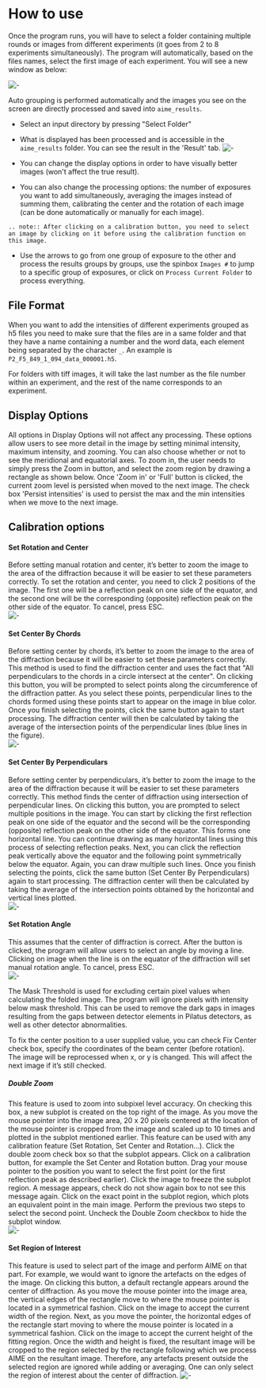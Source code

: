 # How to use

Once the program runs, you will have to select a folder containing multiple rounds or images from different experiments (it goes from 2 to 8 experiments simultaneously). The program will automatically, based on the files names, select the first image of each experiment. You will see a new window as below:

![-](../../images/AIME/aime_images.png)

Auto grouping is performed automatically and the images you see on the screen are directly processed and saved into `aime_results`.

* Select an input directory by pressing "Select Folder"

* What is displayed has been processed and is accessible in the `aime_results` folder. You can see the result in the 'Result' tab.
![-](../../images/AIME/aime_result.png)

* You can change the display options in order to have visually better images (won't affect the true result).

* You can also change the processing options: the number of exposures you want to add simultaneously, averaging the images instead of summing them, calibrating the center and the rotation of each image (can be done automatically or manually for each image).

```eval_rst
.. note:: After clicking on a calibration button, you need to select an image by clicking on it before using the calibration function on this image.
```

* Use the arrows to go from one group of exposure to the other and process the results groups by groups, use the spinbox `Images #` to jump to a specific group of exposures, or click on `Process Current Folder` to process everything.

## File Format

When you want to add the intensities of different experiments grouped as h5 files you need to make sure that the files are in a same folder and that they have a name containing a number and the word data, each element being separated by the character `_`. An example is `P2_F5_849_1_094_data_000001.h5`.

For folders with tiff images, it will take the last number as the file number within an experiment, and the rest of the name corresponds to an experiment.

## Display Options

All options in Display Options will not affect any processing. These options allow users to see more detail in the image by setting minimal intensity, maximum intensity, and zooming. You can also choose whether or not to see the meridional and equatorial axes. To zoom in, the user needs to simply press the Zoom in button, and select the zoom region by drawing a rectangle as shown below. Once 'Zoom in' or 'Full' button is clicked, the current zoom level is persisted when moved to the next image. The check box 'Persist intensities' is used to persist the max and the min intensities when we move to the next image.

## Calibration options

#### Set Rotation and Center
Before setting manual rotation and center, it’s better to zoom the image to the area of the diffraction because it will be easier to set these parameters correctly. To set the rotation and center, you need to click 2 positions of the image. The first one will be a reflection peak on one side of the equator, and the second one will be the corresponding (opposite) reflection peak on the other side of the equator. To cancel, press ESC.<br/>
![-](../../images/AIME/center.png)

#### Set Center By Chords
Before setting center by chords, it’s better to zoom the image to the area of the diffraction because it will be easier to set these parameters correctly. This method is used to find the diffraction center and uses the fact that "All perpendiculars to the chords in a circle intersect at the center". On clicking this button, you will be prompted to select points along the circumference of the diffraction patter. As you select these points, perpendicular lines to the chords formed using these points start to appear on the image in blue color.  Once you finish selecting the points, click the same button again to start processing. The diffraction center will then be calculated by taking the average of the intersection points of the perpendicular lines (blue lines in the figure).<br/>
![-](../../images/AIME/chords.png)

#### Set Center By Perpendiculars
Before setting center by perpendiculars, it’s better to zoom the image to the area of the diffraction because it will be easier to set these parameters correctly. This method finds the center of diffraction using intersection of perpendicular lines. On clicking this button, you are prompted to select multiple positions in the image. You can start by clicking the first reflection peak on one side of the equator and the second will be the corresponding (opposite) reflection peak on the other side of the equator. This forms one horizontal line. You can continue drawing as many horizontal lines using this process of selecting reflection peaks. Next, you can click the reflection peak vertically above the equator and the following point symmetrically below the equator. Again, you can draw multiple such lines. Once you finish selecting the points, click the same button (Set Center By Perpendiculars) again to start processing. The diffraction center will then be calculated by taking the average of the intersection points obtained by the horizontal and vertical lines plotted.<br/>
![-](../../images/AIME/perpendiculars.png)

#### Set Rotation Angle
This assumes that the center of diffraction is correct. After the button is clicked, the program will allow users to select an angle by moving a line. Clicking on image when the line is on the equator of the diffraction will set manual rotation angle. To cancel, press ESC.<br/>
![-](../../images/AIME/rotation.png)


The Mask Threshold is used for excluding certain pixel values when calculating the folded image. The program will ignore pixels with intensity below mask threshold. This can be used to remove the dark gaps in images resulting from the gaps between detector elements in Pilatus detectors, as well as other detector abnormalities.

To fix the center position to a user supplied value, you can check Fix Center check box, specify the coordinates of the beam center (before rotation). The image will be reprocessed when x, or y is changed. This will affect the next image if it’s still checked.

##### Double Zoom
This feature is used to zoom into subpixel level accuracy. On checking this box, a new subplot is created on the top right of the image. As you move the mouse pointer into the image area, 20 x 20 pixels centered at the location of the mouse pointer is cropped from the image and scaled up to 10 times and plotted in the subplot mentioned earlier. This feature can be used with any calibration feature (Set Rotation, Set Center and Rotation...). Click the double zoom check box so that the subplot appears. Click on a calibration button, for example the Set Center and Rotation button. Drag your mouse pointer to the position you want to select the first point (or the first reflection peak as described earlier). Click the image to freeze the subplot region. A message appears, check do not show again box to not see this message again. Click on the exact point in the subplot region, which plots an equivalent point in the main image. Perform the previous two steps to select the second point. Uncheck the Double Zoom checkbox to hide the subplot window.<br/>
![-](../../images/AIME/DoubleZoom.png)

#### Set Region of Interest
This feature is used to select part of the image and perform AIME on that part. For example, we would want to ignore the artefacts on the edges of the image. On clicking this button, a default rectangle appears around the center of diffraction. As you move the mouse pointer into the image area, the vertical edges of the rectangle move to where the mouse pointer is located in a symmetrical fashion. Click on the image to accept the current width of the region. Next, as you move the pointer, the horizontal edges of the rectangle start moving to where the mouse pointer is located in a symmetrical fashion. Click on the image to accept the current height of the fitting region. Once the width and height is fixed, the resultant image will be cropped to the region selected by the rectangle following which we process AIME on the resultant image. Therefore, any artefacts present outside the selected region are ignored while adding or averaging. One can only select the region of interest about the center of diffraction.
![-](../../images/AIME/SetRegionOfInterest.png)
